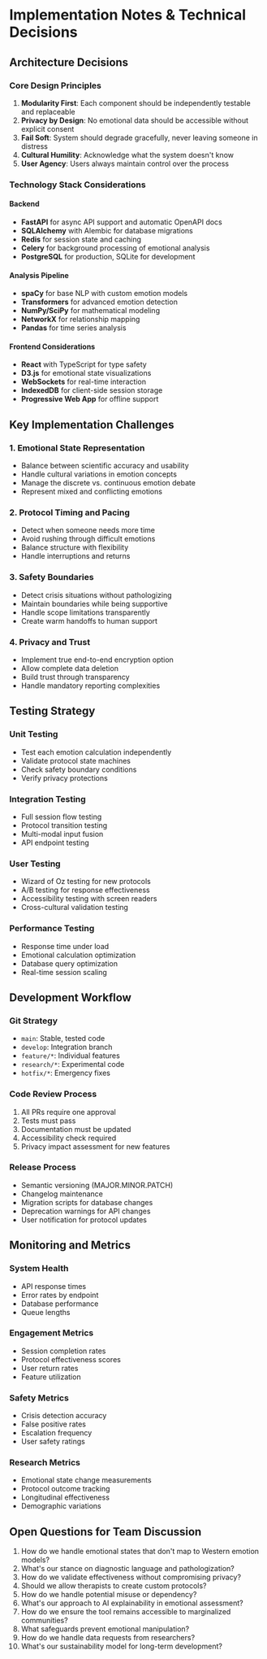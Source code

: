 # Implementation Notes & Technical Decisions

## Architecture Decisions

### Core Design Principles
1. **Modularity First**: Each component should be independently testable and replaceable
2. **Privacy by Design**: No emotional data should be accessible without explicit consent
3. **Fail Soft**: System should degrade gracefully, never leaving someone in distress
4. **Cultural Humility**: Acknowledge what the system doesn't know
5. **User Agency**: Users always maintain control over the process

### Technology Stack Considerations

#### Backend
- **FastAPI** for async API support and automatic OpenAPI docs
- **SQLAlchemy** with Alembic for database migrations
- **Redis** for session state and caching
- **Celery** for background processing of emotional analysis
- **PostgreSQL** for production, SQLite for development

#### Analysis Pipeline
- **spaCy** for base NLP with custom emotion models
- **Transformers** for advanced emotion detection
- **NumPy/SciPy** for mathematical modeling
- **NetworkX** for relationship mapping
- **Pandas** for time series analysis

#### Frontend Considerations
- **React** with TypeScript for type safety
- **D3.js** for emotional state visualizations
- **WebSockets** for real-time interaction
- **IndexedDB** for client-side session storage
- **Progressive Web App** for offline support

## Key Implementation Challenges

### 1. Emotional State Representation
- Balance between scientific accuracy and usability
- Handle cultural variations in emotion concepts
- Manage the discrete vs. continuous emotion debate
- Represent mixed and conflicting emotions

### 2. Protocol Timing and Pacing
- Detect when someone needs more time
- Avoid rushing through difficult emotions
- Balance structure with flexibility
- Handle interruptions and returns

### 3. Safety Boundaries
- Detect crisis situations without pathologizing
- Maintain boundaries while being supportive
- Handle scope limitations transparently
- Create warm handoffs to human support

### 4. Privacy and Trust
- Implement true end-to-end encryption option
- Allow complete data deletion
- Build trust through transparency
- Handle mandatory reporting complexities

## Testing Strategy

### Unit Testing
- Test each emotion calculation independently
- Validate protocol state machines
- Check safety boundary conditions
- Verify privacy protections

### Integration Testing
- Full session flow testing
- Protocol transition testing
- Multi-modal input fusion
- API endpoint testing

### User Testing
- Wizard of Oz testing for new protocols
- A/B testing for response effectiveness
- Accessibility testing with screen readers
- Cross-cultural validation testing

### Performance Testing
- Response time under load
- Emotional calculation optimization
- Database query optimization
- Real-time session scaling

## Development Workflow

### Git Strategy
- `main`: Stable, tested code
- `develop`: Integration branch
- `feature/*`: Individual features
- `research/*`: Experimental code
- `hotfix/*`: Emergency fixes

### Code Review Process
1. All PRs require one approval
2. Tests must pass
3. Documentation must be updated
4. Accessibility check required
5. Privacy impact assessment for new features

### Release Process
- Semantic versioning (MAJOR.MINOR.PATCH)
- Changelog maintenance
- Migration scripts for database changes
- Deprecation warnings for API changes
- User notification for protocol updates

## Monitoring and Metrics

### System Health
- API response times
- Error rates by endpoint
- Database performance
- Queue lengths

### Engagement Metrics
- Session completion rates
- Protocol effectiveness scores
- User return rates
- Feature utilization

### Safety Metrics
- Crisis detection accuracy
- False positive rates
- Escalation frequency
- User safety ratings

### Research Metrics
- Emotional state change measurements
- Protocol outcome tracking
- Longitudinal effectiveness
- Demographic variations

## Open Questions for Team Discussion

1. How do we handle emotional states that don't map to Western emotion models?
2. What's our stance on diagnostic language and pathologization?
3. How do we validate effectiveness without compromising privacy?
4. Should we allow therapists to create custom protocols?
5. How do we handle potential misuse or dependency?
6. What's our approach to AI explainability in emotional assessment?
7. How do we ensure the tool remains accessible to marginalized communities?
8. What safeguards prevent emotional manipulation?
9. How do we handle data requests from researchers?
10. What's our sustainability model for long-term development?
